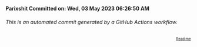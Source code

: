 **Parixshit Committed on: Wed, 03 May 2023 06:26:50 AM** <!-- d8ddf154-03c3-4b4e-bed6-f92ac99a3f28 -->

###### This is an automated commit generated by a GitHub Actions workflow.

<div align="right"><sub><sup><a href="https://github.com/Parixshit/AutoCommit.git">Read me</a></sup></sub></div>
